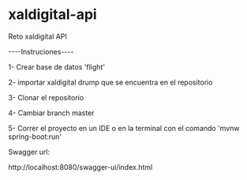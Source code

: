 # xaldigital-api
Reto xaldigital API

----Instruciones----

1- Crear base de datos 'flight'

2- importar xaldigital drump que se encuentra en el repositorio

3- Clonar el repositorio

4- Cambiar branch master

5- Correr el proyecto en un IDE o en la terminal con el comando 'mvnw spring-boot:run' 


Swagger url:

http://localhost:8080/swagger-ui/index.html
